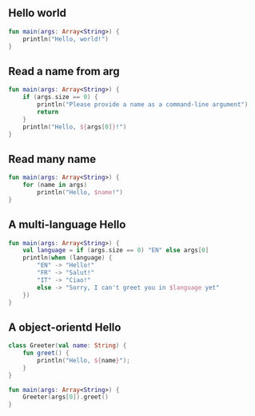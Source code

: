 
## Hello world

```kotlin
fun main(args: Array<String>) {
    println("Hello, world!")
}
```

## Read a name from arg

```kotlin
fun main(args: Array<String>) {
    if (args.size == 0) {
        println("Please provide a name as a command-line argument")
        return
    }
    println("Hello, ${args[0]}!")
}
```

## Read many name

```kotlin
fun main(args: Array<String>) {
    for (name in args)
        println("Hello, $name!")
}
```

## A multi-language Hello

```kotlin
fun main(args: Array<String>) {
    val language = if (args.size == 0) "EN" else args[0]
    println(when (language) {
        "EN" -> "Hello!"
        "FR" -> "Salut!"
        "IT" -> "Ciao!"
        else -> "Sorry, I can't greet you in $language yet"
    })
}
```

## A object-orientd Hello

```kotlin
class Greeter(val name: String) {
    fun greet() {
        println("Hello, ${name}");
    }
}

fun main(args: Array<String>) {
    Greeter(args[0]).greet()
}
```
